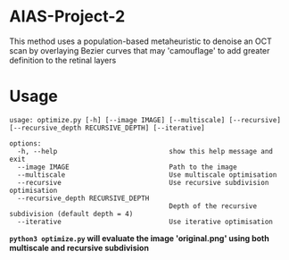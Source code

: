 # AIAS-Project-2
This method uses a population-based metaheuristic to denoise an OCT scan by overlaying Bezier curves that may 'camouflage' to add greater definition to the retinal layers

# Usage
```
usage: optimize.py [-h] [--image IMAGE] [--multiscale] [--recursive] [--recursive_depth RECURSIVE_DEPTH] [--iterative]

options:
  -h, --help            				show this help message and exit
  --image IMAGE         				Path to the image
  --multiscale          				Use multiscale optimisation
  --recursive           				Use recursive subdivision optimisation
  --recursive_depth RECURSIVE_DEPTH
                        				Depth of the recursive subdivision (default depth = 4)
  --iterative           				Use iterative optimisation
```

<b> ```python3 optimize.py``` will evaluate the image 'original.png' using both multiscale and recursive subdivision </b>
